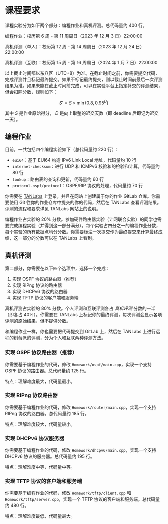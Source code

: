 # 课程要求

课程实验分为如下两个部分：编程作业和真机评测。总代码量约 400 行。

编程作业：校历第 6 周 - 第 11 周周日（2023 年 12 月 3 日）22:00:00

真机评测（单人）：校历第 12 周 - 第 14 周周日（2023 年 12 月 24 日）22:00:00

真机评测（互联）：校历第 15 周 - 第 16 周周日（2024 年 1 月 7 日）22:00:00

以上截止时间都以东八区（UTC+8）为准。在截止时间之前，你需要提交代码、完成评测并且标记最终提交。如果不标记最终提交，则以截止时间前最后一次评测结果为准。如果未能在截止时间前完成，可以在实验平台上指定补交的评测结果，但会扣除分数，规则如下：

$$ S' = S \times \min(0.8, 0.95^D) $$

其中 $S$ 是作业原始得分， $D$ 是向上取整的迟交天数（即 deadline 后即记为迟交一天）。

## 编程作业

目前，一共包括四个编程实验如下（总代码量约 220 行）：

- `eui64`：基于 EUI64 构造 IPv6 Link Local 地址，代码量约 10 行
- `internet-checksum`：进行 UDP 和 ICMPv6 校验和的检验和计算，代码量约 80 行
- `lookup`：路由表的查询和更新，代码量约 60 行
- `protocol-ospf/protocol`：OSPF/RIP 协议的处理，代码量约 70 行

你需要在 [TANLabs](https://lab.cs.tsinghua.edu.cn/tan/) 上登录，并且在网站上创建属于你的作业 GitLab 仓库。你需要使用 Git 往你的作业仓库中提交的你的代码，然后在 TANLabs 查看评测结果。评测的流程和要求详见 TANLabs 网站上的说明。

编程作业占实验的 20% 分数。参加硬件路由器实验（计网联合实验）的同学也需要完成编程实验（并得到这一部分满分）。每个实验占四分之一的编程作业分数，每个实验的所有数据点均分分数。你需要标注一次提交作为最终提交来计算最终成绩，这一部分的分数可以在 TANLabs 上看到。

## 真机评测

第二部分，你需要在以下四个选项中，选择一个完成：

1. 实现 OSPF 协议的路由器（推荐）
2. 实现 RIPng 协议的路由器
3. 实现 DHCPv6 协议的路由器
4. 实现 TFTP 协议的客户端和服务端

真机评测占实验的 80% 分数。个人评测和互联评测各占 *真机评测* 分数的一半（即各占 40%）。你需要在 TANLabs 上标记你的最终评测，每次评测会显示各项评测的原始结果，但不提供分数。

和编程作业一样，你也需要把代码提交到 GitLab 上，然后在 TANLabs 上进行远程的树莓派的评测，分为个人和互联两种评测方法。

### 实现 OSPF 协议路由器（推荐）

你需要基于编程作业的代码，修改 `Homework/ospf/main.cpp`，实现一个支持 OSPF 协议的路由器。总代码量约 125 行。

特点：理解难度最大，代码量最小。

### 实现 RIPng 协议路由器

你需要基于编程作业的代码，修改 `Homework/router/main.cpp`，实现一个支持 RIPng 协议的路由器。总代码量约 185 行。

特点：理解难度较大，代码量较小。

### 实现 DHCPv6 协议服务器

你需要基于编程作业的代码，修改 `Homework/dhcpv6/main.cpp`，实现一个支持 DHCPv6 协议的服务器。总代码量约 195 行。

特点：理解难度中等，代码量中等。

### 实现 TFTP 协议的客户端和服务端

你需要基于编程作业的代码，修改 `Homework/tftp/client.cpp` 和 `Homework/tftp/server.cpp`，实现一个 TFTP 协议的客户端和服务端。总代码量约 480 行。

特点：理解难度最低，代码量最大。